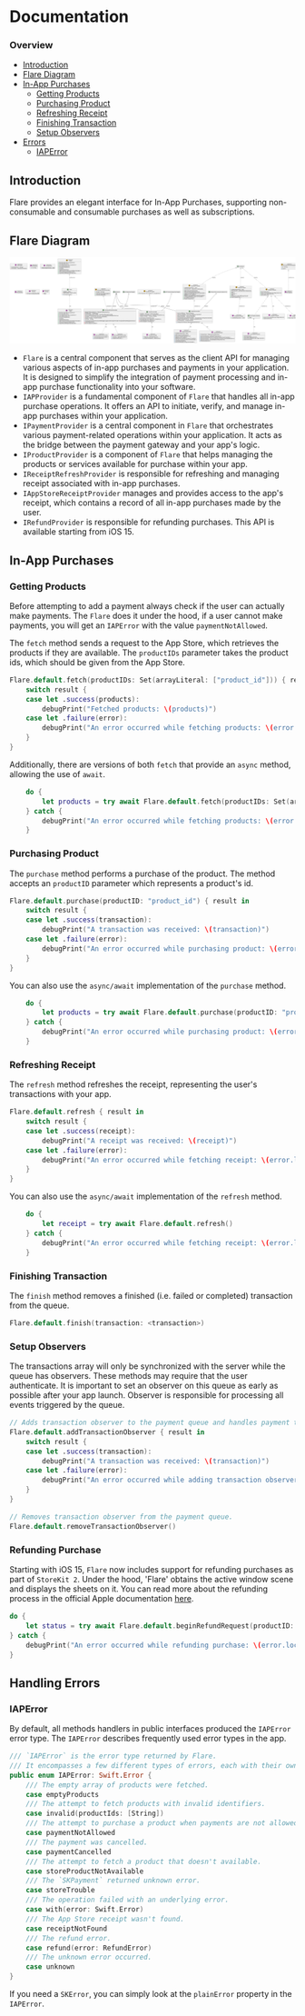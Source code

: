 # Documentation

### Overview

* [Introduction](#introduction)
* [Flare Diagram](#flare-diagram)
* [In-App Purchases](#in-app-purchases)
    - [Getting Products](#getting-products)
    - [Purchasing Product](#purchasing-product)
    - [Refreshing Receipt](#refreshing-receipt)
    - [Finishing Transaction](#finishing-transaction)
    - [Setup Observers](#setup-observers)
* [Errors](#handling-errors)
    - [IAPError](#iaperror)

## Introduction

Flare provides an elegant interface for In-App Purchases, supporting non-consumable and consumable purchases as well as subscriptions.

## Flare Diagram

![Flare: Components](https://raw.githubusercontent.com/space-code/flare/dev/Documentation/Resources/flare.png)

- `Flare` is a central component that serves as the client API for managing various aspects of in-app purchases and payments in your application. It is designed to simplify the integration of payment processing and in-app purchase functionality into your software.
- `IAPProvider` is a fundamental component of `Flare` that handles all in-app purchase operations. It offers an API to initiate, verify, and manage in-app purchases within your application. 
- `IPaymentProvider` is a central component in `Flare` that orchestrates various payment-related operations within your application. It acts as the bridge between the payment gateway and your app's logic. 
- `IProductProvider` is a component of `Flare` that helps managing the products or services available for purchase within your app.
- `IReceiptRefreshProvider` is responsible for refreshing and managing receipt associated with in-app purchases. 
- `IAppStoreReceiptProvider` manages and provides access to the app's receipt, which contains a record of all in-app purchases made by the user.
- `IRefundProvider`  is responsible for refunding purchases. This API is available starting from iOS 15.

## In-App Purchases

### Getting Products

Before attempting to add a payment always check if the user can actually make payments. The `Flare` does it under the hood, if a user cannot make payments, you will get an `IAPError` with the value `paymentNotAllowed`.

The `fetch` method sends a request to the App Store, which retrieves the products if they are available. The `productIDs` parameter takes the product ids, which should be given from the App Store.

```swift
Flare.default.fetch(productIDs: Set(arrayLiteral: ["product_id"])) { result in
    switch result {
    case let .success(products):
        debugPrint("Fetched products: \(products)")
    case let .failure(error):
        debugPrint("An error occurred while fetching products: \(error.localizedDescription)")
    }
}
```

Additionally, there are versions of both `fetch` that provide an `async` method, allowing the use of `await`.

```swift
    do {
        let products = try await Flare.default.fetch(productIDs: Set(arrayLiteral: ["product_id"]))
    } catch {
        debugPrint("An error occurred while fetching products: \(error.localizedDescription)")
    }
```

### Purchasing Product

The `purchase` method performs a purchase of the product. The method accepts an `productID` parameter which represents a product's id.

```swift
Flare.default.purchase(productID: "product_id") { result in 
    switch result {
    case let .success(transaction):
        debugPrint("A transaction was received: \(transaction)")
    case let .failure(error):
        debugPrint("An error occurred while purchasing product: \(error.localizedDescription)")
    }
}
```

You can also use the `async/await` implementation of the `purchase` method.

```swift
    do {
        let products = try await Flare.default.purchase(productID: "product_id")
    } catch {
        debugPrint("An error occurred while purchasing product: \(error.localizedDescription)")
    }
```

### Refreshing Receipt

The `refresh` method refreshes the receipt, representing the user's transactions with your app.

```swift
Flare.default.refresh { result in 
    switch result {
    case let .success(receipt):
        debugPrint("A receipt was received: \(receipt)")
    case let .failure(error):
        debugPrint("An error occurred while fetching receipt: \(error.localizedDescription)")
    }
}
```

You can also use the `async/await` implementation of the `refresh` method.

```swift
    do {
        let receipt = try await Flare.default.refresh()
    } catch {
        debugPrint("An error occurred while fetching receipt: \(error.localizedDescription)")
    }
```

### Finishing Transaction

The `finish` method removes a finished (i.e. failed or completed) transaction from the queue. 

```swift
Flare.default.finish(transaction: <transaction>)
```

### Setup Observers

The transactions array will only be synchronized with the server while the queue has observers. These methods may require that the user authenticate.
It is important to set an observer on this queue as early as possible after your app launch. Observer is responsible for processing all events triggered by the queue.

```swift
// Adds transaction observer to the payment queue and handles payment transactions.
Flare.default.addTransactionObserver { result in
    switch result {
    case let .success(transaction):
        debugPrint("A transaction was received: \(transaction)")
    case let .failure(error):
        debugPrint("An error occurred while adding transaction observer: \(error.localizedDescription)")
    }
}
```

```swift
// Removes transaction observer from the payment queue.
Flare.default.removeTransactionObserver()
```

### Refunding Purchase

Starting with iOS 15, `Flare` now includes support for refunding purchases as part of `StoreKit 2`. Under the hood, 'Flare' obtains the active window scene and displays the sheets on it. You can read more about the refunding process in the official Apple documentation [here](https://developer.apple.com/documentation/storekit/transaction/3803220-beginrefundrequest/).

```swift
do {
    let status = try await Flare.default.beginRefundRequest(productID: "product_id")
} catch {
    debugPrint("An error occurred while refunding purchase: \(error.localizedDescription)")
}
```

## Handling Errors

### IAPError

By default, all methods handlers in public interfaces produced the `IAPError` error type. The `IAPError` describes frequently used error types in the app.

```swift
/// `IAPError` is the error type returned by Flare.
/// It encompasses a few different types of errors, each with their own associated reasons.
public enum IAPError: Swift.Error {
    /// The empty array of products were fetched.
    case emptyProducts
    /// The attempt to fetch products with invalid identifiers.
    case invalid(productIds: [String])
    /// The attempt to purchase a product when payments are not allowed.
    case paymentNotAllowed
    /// The payment was cancelled.
    case paymentCancelled
    /// The attempt to fetch a product that doesn't available.
    case storeProductNotAvailable
    /// The `SKPayment` returned unknown error.
    case storeTrouble
    /// The operation failed with an underlying error.
    case with(error: Swift.Error)
    /// The App Store receipt wasn't found.
    case receiptNotFound
    /// The refund error.
    case refund(error: RefundError)
    /// The unknown error occurred.
    case unknown
}
```

If you need a `SKError`, you can simply look at the `plainError` property in the `IAPError`.

